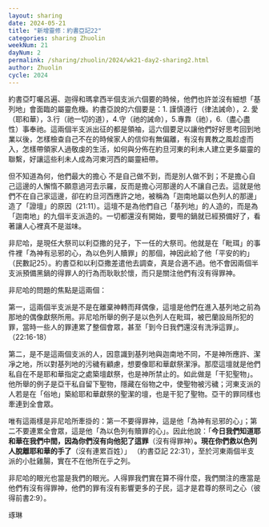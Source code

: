 ```yaml
---
layout: sharing
date: 2024-05-21
title: "新增靈修：約書亞記22"
categories: sharing Zhuolin
weekNum: 21
dayNum: 2
permalink: /sharing/zhuolin/2024/wk21-day2-sharing2.html
author: Zhuolin
cycle: 2024
---  
```


約書亞叮囑呂遍、迦得和瑪拿西半個支派六個要的時候，他們也許並沒有細想「基列地」會面臨的屬靈危機。約書亞說的六個要是：1. 謹慎遵行（律法誡命），2. 愛（耶和華），3.行（祂一切的道），4.守（祂的誡命），5.專靠（祂），6.（盡心盡性）事奉祂。這兩個半支派出征的都是領袖，這六個要足以讓他們好好思考回到地業以後，怎樣檢查自己不在的時候家人的信仰有無偏離，有沒有異教之風趁虛而入，怎樣帶領家人過敬虔的生活，如何與分佈在約旦河東的利未人建立更多屬靈的聯繫，好讓這些利未人成為河東河西的屬靈紐帶。

但不知道為何，他們最大的擔心 不是自己做不到，而是別人做不到；不是擔心自己這邊的人懈惰不願意過河去示羅，反而是擔心河那邊的人不讓自己去。這就是他們不在自己家這邊，卻在約旦河西應許之地，被稱為「迦南地屬以色列人的那邊」造了「證壇」的原因（21:11）。這壇不是為他們自己「基列地」的人造的，而是為「迦南地」的九個半支派造的。一切都還沒有開始，要甩的鍋就已經預備好了，看著讓人心裡真不是滋味。

非尼哈，是現任大祭司以利亞撒的兒子，下一任的大祭司。他就是在「毗珥」的事件裡「為神有忌邪的心，為以色列人贖罪」的那個，神因此給了他「平安的約」（民數記25）。約書亞和以利亞撒差遣他去調查，真是合適不過。他不會因兩個半支派預備黑鍋的得罪人的行為而耿耿於懷，而只是關注他們有沒有得罪神。

非尼哈的問題的焦點是這兩個：

第一，這兩個半支派是不是在離棄神轉而拜偶像，這壇是他們在進入基列地之前為那地的偶像獻祭所用。非尼哈所舉的例子是以色列人在毗珥，被巴蘭設局所犯的罪，當時一些人的罪連累了整個會眾，甚至「到今日我們還沒有洗淨這罪」。（22:16-18）

第二，是不是這兩個支派的人，因意識到基列地與迦南地不同，不是神所應許、潔凈之地，所以對基列地的污穢有顧慮，想要像耶和華獻祭潔淨。那麼這壇就是他們私自在不是耶和華指定之處築壇獻祭，也是神所禁止的。如此做是「干犯聖物」。他所舉的例子是亞干私自留下聖物，隱藏在俗物之中，使聖物被污穢；河東支派的人若是在「俗地」築給耶和華獻祭的聖潔的壇，也是干犯了聖物。亞干的罪同樣也牽連到全會眾。

唯有這兩樣是非尼哈所牽掛的：第一不要得罪神，這是他「為神有忌邪的心」；第二不要連累全會眾，這是他「為以色列有贖罪的心」。因此他說：「**今日我們知道耶和華在我們中間，因為你們沒有向他犯了這罪**（沒有得罪神）**。現在你們救以色列人脫離耶和華的手了**（沒有連累百姓）」 （約書亞記‬ ‭22:31‬），至於河東兩個半支派的小肚雞腸，實在不在他所在乎之列。

非尼哈的眼光也當是我們的眼光。人得罪我們實在算不得什麼，我們關注的應當是他們有沒有得罪神，他們的罪有沒有影響更多的子民，這才是君尊的祭司之心（彼得前書2:9）。

琢琳

